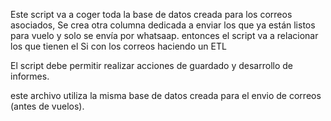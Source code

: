 Este script va a coger toda la base de datos creada para los correos asociados, 
Se crea otra columna dedicada a enviar los que ya están listos para vuelo y solo se envía por whatsaap.
entonces el script va a relacionar los que tienen el Si con los correos haciendo un ETL

El script debe permitir realizar acciones de guardado y desarrollo de informes.

este archivo utiliza la misma base de datos creada para el envio de correos (antes de vuelos).